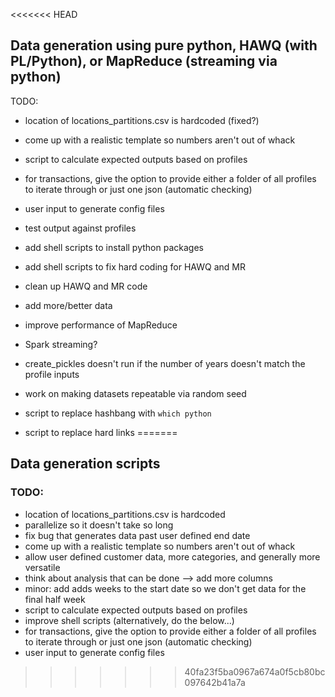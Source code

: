 <<<<<<< HEAD
## Data generation using pure python, HAWQ (with PL/Python), or MapReduce (streaming via python)

TODO:
* location of locations_partitions.csv is hardcoded (fixed?)
* come up with a realistic template so numbers aren't out of whack
* script to calculate expected outputs based on profiles
* for transactions, give the option to provide either a folder of all profiles to iterate through or just one json (automatic checking)
* user input to generate config files

* test output against profiles
* add shell scripts to install python packages
* add shell scripts to fix hard coding for HAWQ and MR
* clean up HAWQ and MR code
* add more/better data

* improve performance of MapReduce
* Spark streaming?

* create_pickles doesn't run if the number of years doesn't match the profile inputs
* work on making datasets repeatable via random seed
* script to replace hashbang with `which python`
* script to replace hard links
=======
## Data generation scripts

### TODO:

* location of locations_partitions.csv is hardcoded
* parallelize so it doesn't take so long
* fix bug that generates data past user defined end date
* come up with a realistic template so numbers aren't out of whack
* allow user defined customer data, more categories, and generally more versatile
* think about analysis that can be done --> add more columns
* minor: add adds weeks to the start date so we don't get data for the final half week
* script to calculate expected outputs based on profiles
* improve shell scripts (alternatively, do the below...)
* for transactions, give the option to provide either a folder of all profiles to iterate through or just one json (automatic checking)
* user input to generate config files
>>>>>>> 40fa23f5ba0967a674a0f5cb80bc097642b41a7a
